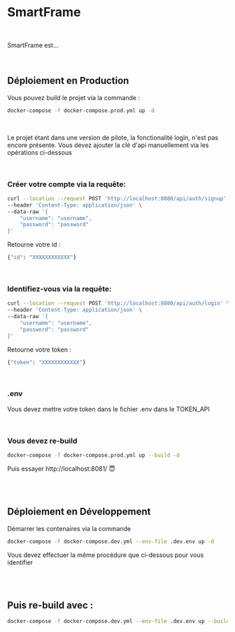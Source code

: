 # SmartFrame

<br>

SmartFrame est... 

<br>

## Déploiement en Production


Vous pouvez build le projet via la commande :
```bash
docker-compose -f docker-compose.prod.yml up -d
```

<br>

Le projet étant dans une version de pilote, la fonctionalité login, n'est pas encore présente. 
Vous devez ajouter la clé d'api manuellement via les opérations ci-dessous

<br>

### Créer votre compte via la requête:
```bash
curl --location --request POST 'http://localhost:8080/api/auth/signup' \
--header 'Content-Type: application/json' \
--data-raw '{
    "username": "username",
    "password": "password"
}'
```

Retourne votre id :
```bash
{"id": "XXXXXXXXXXXX"}
```

<br>

### Identifiez-vous via la requête:
```bash
curl --location --request POST 'http://localhost:8080/api/auth/login' \
--header 'Content-Type: application/json' \
--data-raw '{
    "username": "username",
    "password": "password"
}'
```

Retourne votre token :

```bash
{"token": "XXXXXXXXXXXX"}
```

<br>

### .env

Vous devez mettre votre token dans le fichier .env dans le TOKEN_API

<br>

### Vous devez re-build 

```bash
docker-compose -f docker-compose.prod.yml up --build -d
```



Puis essayer http://localhost:8081/ 😇

<br>
<br>

##  Déploiement en Développement

Démarrer les contenaires via la commande

```bash
docker-compose -f docker-compose.dev.yml --env-file .dev.env up -d
```

Vous devez effectuer la même procédure que ci-dessous pour vous identifier


<br>
<br>

## Puis re-build avec :

```bash
docker-compose -f docker-compose.dev.yml --env-file .dev.env up --build -d
```